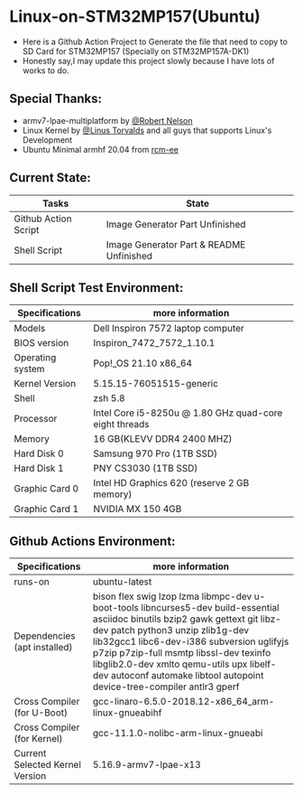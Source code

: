 # Linux-on-STM32MP157(Ubuntu)

- Here is a Github Action Project to Generate the file that need to copy to SD Card for STM32MP157 
  (Specially on STM32MP157A-DK1)
- Honestly say,I may update this project slowly because I have lots of works to do.

## Special Thanks:
- armv7-lpae-multiplatform by [@Robert Nelson](https://github.com/RobertCNelson)
- Linux Kernel by [@Linus Torvalds](https://github.com/torvalds) and all guys that supports Linux's Development
- Ubuntu Minimal armhf 20.04 from [rcm-ee](https://rcn-ee.com/)

## Current State:
|Tasks|State|
| ----- | ----- |
| Github Action Script | Image Generator Part Unfinished |
| Shell Script | Image Generator Part & README Unfinished |

## Shell Script Test Environment:
| Specifications | more information |
| -------- | ------------------------------------------------------------ |
| Models | Dell Inspiron 7572 laptop computer | 
| BIOS version | Inspiron_7472_7572_1.10.1 |
| Operating system | Pop!_OS 21.10 x86_64 |
| Kernel Version | 5.15.15-76051515-generic |
| Shell | zsh 5.8 |
| Processor | Intel Core i5-8250u @ 1.80 GHz quad-core eight threads |
| Memory | 16 GB(KLEVV DDR4 2400 MHZ) |
| Hard Disk 0 | Samsung 970 Pro (1TB SSD) |
| Hard Disk 1 | PNY CS3030 (1TB SSD) |
| Graphic Card 0 |  Intel HD Graphics 620 (reserve 2 GB memory) |
| Graphic Card 1 | NVIDIA MX 150 4GB |

## Github Actions Environment:

| Specifications | more information |
| -------- | ------------------------------------------------------------ |
| runs-on | ubuntu-latest |
| Dependencies (apt installed) | bison flex swig lzop lzma libmpc-dev u-boot-tools libncurses5-dev build-essential asciidoc binutils bzip2 gawk gettext git libz-dev patch python3 unzip zlib1g-dev lib32gcc1 libc6-dev-i386 subversion uglifyjs p7zip p7zip-full msmtp libssl-dev texinfo libglib2.0-dev xmlto qemu-utils upx libelf-dev autoconf automake libtool autopoint device-tree-compiler antlr3 gperf |
| Cross Compiler (for U-Boot) | gcc-linaro-6.5.0-2018.12-x86_64_arm-linux-gnueabihf |
| Cross Compiler (for Kernel) | gcc-11.1.0-nolibc-arm-linux-gnueabi |
| Current Selected Kernel Version | 5.16.9-armv7-lpae-x13 |
